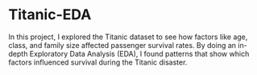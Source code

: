 # Titanic-EDA
 In this project, I explored the Titanic dataset to see how factors like age, class, and family size affected passenger survival rates. By doing an in-depth Exploratory Data Analysis (EDA), I found patterns that show which factors influenced survival during the Titanic disaster.
